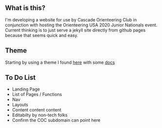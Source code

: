 ## What is this?
I'm developing a website for use by Cascade Orienteering Club in conjunction with hosting the Orienteering USA 2020 Junior Nationals event. Current thinking is to just serve a jekyll site directly from github pages because that seems quick and easy.

## Theme
Starting by using a theme I found [here](https://github.com/chrisrhymes/bulma-clean-theme/) with some [docs](http://www.csrhymes.com/bulma-clean-theme/development/2019/02/09/getting-started-with-bulma-clean-theme/)

## To Do List
* Landing Page
* List of Pages / Functions
* Nav
* Layouts
* Content content content
* Editabilty by non-tech folks
* Confirm the COC subdomain can point here
